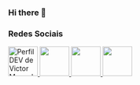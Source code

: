### Hi there 👋

<h3>Redes Sociais</h3>
<a href="https://dev.to/victormbg">
<img
src="https://d2fltix0v2e0sb.cloudfront.net/dev-badge.svg"
alt="Perfil DEV de Victor Manuel de Barros Garcia"
height="60"
width="60"
/>
</a>
	  <a href="https://www.linkedin.com/in/victor-manuel-373482164/">
        <img
          src="img/linkedin.png"
          height="60"
          width="60"
        />
	  </a>
	  <a href="https://web.facebook.com/victor.manuel.134">
        <img
          src="img/face.png"
          height="60"
          width="60"
        />
	  </a>
	  <a href="https://github.com/Victormbg">
        <img
          src="img/git.svg"
          height="60"
          width="60"
        />
      </a>

